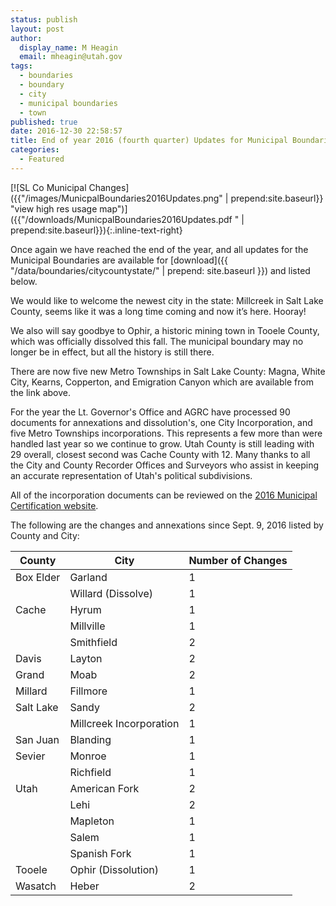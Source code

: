 ```yaml
---
status: publish
layout: post
author:
  display_name: M Heagin
  email: mheagin@utah.gov
tags:
  - boundaries
  - boundary
  - city
  - municipal boundaries
  - town
published: true
date: 2016-12-30 22:58:57
title: End of year 2016 (fourth quarter) Updates for Municipal Boundaries
categories:
  - Featured
---
```

[![SL Co Municipal Changes]({{"/images/MunicpalBoundaries2016Updates.png" | prepend:site.baseurl}} "view high res usage map")]({{"/downloads/MunicpalBoundaries2016Updates.pdf
" | prepend:site.baseurl}}){:.inline-text-right}

Once again we have reached the end of the year, and all updates for the Municipal Boundaries are available for [download]({{ "/data/boundaries/citycountystate/" | prepend: site.baseurl }}) and listed below.

We would like to welcome the newest city in the state: Millcreek in Salt Lake County, seems like it was a long time coming and now it’s here. Hooray!

We also will say goodbye to Ophir, a historic mining town in Tooele County, which was officially dissolved this fall. The municipal boundary may no longer be in effect, but all the history is still there.

There are now five new Metro Townships in Salt Lake County: Magna, White City, Kearns, Copperton, and Emigration Canyon which are available from the link above.

For the year the Lt. Governor's Office and AGRC have processed 90 documents for annexations and dissolution's, one City Incorporation, and five Metro Townships incorporations. This represents a few more than were handled last year so we continue to grow. Utah County is still leading with 29 overall, closest second was Cache County with 12. Many thanks to all the City and County Recorder Offices and Surveyors who assist in keeping an accurate representation of Utah's political subdivisions.

All of the incorporation documents can be reviewed on the [2016 Municipal Certification
website](http://municert.utah.gov/2016-certifications).

The following are the changes and annexations since Sept. 9, 2016 listed by County and City:

| County | City | Number of Changes |
| --- | --- | --- |
| Box Elder | Garland | 1 |
| | Willard (Dissolve) | 1 |
| Cache | Hyrum | 1 |
| | Millville | 1 |
| | Smithfield | 2 |
| Davis | Layton | 2 |
| Grand | Moab | 2 |
| Millard | Fillmore  | 1 |
| Salt Lake | Sandy | 2 |
| | Millcreek Incorporation | 1 |
| San Juan | Blanding | 1 |
| Sevier | Monroe | 1 |
| | Richfield | 1 |
| Utah | American Fork | 2 |
| | Lehi | 2 |
| | Mapleton | 1 |
| | Salem  | 1 |
| | Spanish Fork | 1 |
| Tooele | Ophir (Dissolution) | 1 |
| Wasatch | Heber | 2 |
